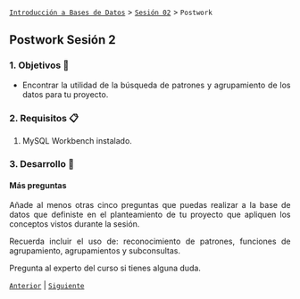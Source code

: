 [`Introducción a Bases de Datos`](../../Readme.md) > [`Sesión 02`](../Readme.md) > `Postwork`

## Postwork Sesión 2

<div style="text-align: justify;">

### 1. Objetivos :dart:

- Encontrar la utilidad de la búsqueda de patrones y agrupamiento de los datos para tu proyecto.

### 2. Requisitos :clipboard:

1. MySQL Workbench instalado.

### 3. Desarrollo :rocket:

#### Más preguntas

Añade al menos otras cinco preguntas que puedas realizar a la base de datos que definiste en el planteamiento de tu proyecto que apliquen los conceptos vistos durante la sesión. 

Recuerda incluir el uso de: reconocimiento de patrones, funciones de agrupamiento, agrupamientos y subconsultas.

Pregunta al experto del curso si tienes alguna duda.

[`Anterior`](../Readme.md#4-postwork-memo) | [`Siguiente`](../Readme.md#4-postwork-memo)            

</div>
